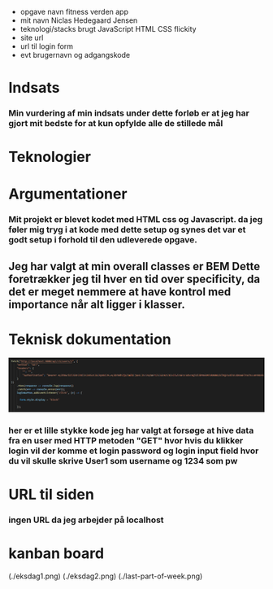 
* opgave navn fitness verden app
* mit navn Niclas Hedegaard Jensen
* teknologi/stacks brugt JavaScript HTML CSS flickity
* site url
* url til login form
* evt brugernavn og adgangskode

# Indsats
### Min vurdering af min indsats under dette forløb er at jeg har gjort mit bedste for at kun opfylde alle de stillede mål

# Teknologier

# Argumentationer

### Mit projekt er blevet kodet med HTML css og Javascript. da jeg føler mig tryg i at kode med dette setup og synes det var et godt setup i forhold til den udleverede opgave.

## Jeg har valgt at min overall classes er BEM Dette foretrækker jeg til hver en tid over specificity, da det er meget nemmere at have kontrol med importance når alt ligger i klasser.

# Teknisk dokumentation
![component](./func-comp.png)
### her er et lille stykke kode jeg har valgt at forsøge at hive data fra en user med HTTP metoden "GET" hvor hvis du klikker login vil der komme et login password og login input field hvor du vil skulle skrive User1 som username og 1234 som pw

# URL til siden
### ingen URL da jeg arbejder på localhost


# kanban board
(./eksdag1.png)
(./eksdag2.png)
(./last-part-of-week.png)
